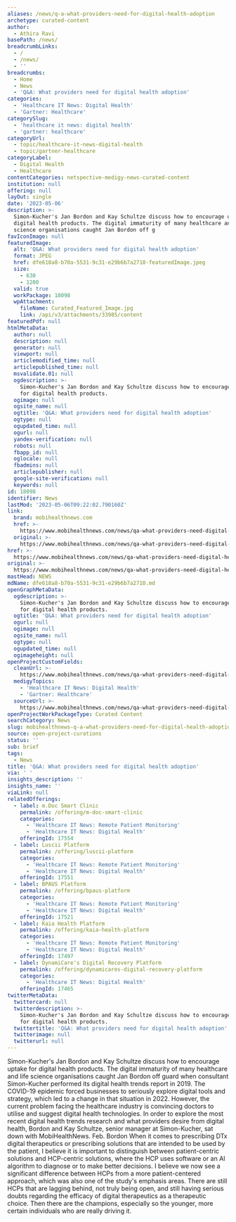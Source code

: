 ```yaml
---
aliases: /news/q-a-what-providers-need-for-digital-health-adoption
archetype: curated-content
author:
  - Athira Ravi
basePath: /news/
breadcrumbLinks:
  - /
  - /news/
  - ''
breadcrumbs:
  - Home
  - News
  - 'Q&A: What providers need for digital health adoption'
categories:
  - 'Healthcare IT News: Digital Health'
  - 'Gartner: Healthcare'
categorySlug:
  - 'healthcare it news: digital health'
  - 'gartner: healthcare'
categoryUrl:
  - topic/healthcare-it-news-digital-health
  - topic/gartner-healthcare
categoryLabel:
  - Digital Health
  - Healthcare
contentCategories: netspective-medigy-news-curated-content
institution: null
offering: null
layOut: single
date: '2023-05-06'
description: >-
  Simon-Kucher's Jan Bordon and Kay Schultze discuss how to encourage uptake for
  digital health products. The digital immaturity of many healthcare and life
  science organisations caught Jan Bordon off g
favIconImage: null
featuredImage:
  alt: 'Q&A: What providers need for digital health adoption'
  format: JPEG
  href: dfe618a8-b70a-5531-9c31-e29b6b7a2710-featuredImage.jpeg
  size:
    - 630
    - 1200
  valid: true
  workPackage: 18098
  wpAttachment:
    fileName: Curated_Featured_Image.jpg
    link: /api/v3/attachments/33985/content
featuredPdf: null
htmlMetaData:
  author: null
  description: null
  generator: null
  viewport: null
  articlemodified_time: null
  articlepublished_time: null
  msvalidate.01: null
  ogdescription: >-
    Simon-Kucher's Jan Bordon and Kay Schultze discuss how to encourage uptake
    for digital health products.
  ogimage: null
  ogsite_name: null
  ogtitle: 'Q&A: What providers need for digital health adoption'
  ogtype: null
  ogupdated_time: null
  ogurl: null
  yandex-verification: null
  robots: null
  fbapp_id: null
  oglocale: null
  fbadmins: null
  articlepublisher: null
  google-site-verification: null
  keywords: null
id: 18098
identifier: News
lastMod: '2023-05-06T09:22:02.790160Z'
link:
  brand: mobihealthnews.com
  href: >-
    https://www.mobihealthnews.com/news/qa-what-providers-need-digital-health-adoption
  original: >-
    https://www.mobihealthnews.com/news/qa-what-providers-need-digital-health-adoption
href: >-
  https://www.mobihealthnews.com/news/qa-what-providers-need-digital-health-adoption
original: >-
  https://www.mobihealthnews.com/news/qa-what-providers-need-digital-health-adoption
mastHead: NEWS
mdName: dfe618a8-b70a-5531-9c31-e29b6b7a2710.md
openGraphMetaData:
  ogdescription: >-
    Simon-Kucher's Jan Bordon and Kay Schultze discuss how to encourage uptake
    for digital health products.
  ogtitle: 'Q&A: What providers need for digital health adoption'
  ogurl: null
  ogimage: null
  ogsite_name: null
  ogtype: null
  ogupdated_time: null
  ogimageheight: null
openProjectCustomFields:
  cleanUrl: >-
    https://www.mobihealthnews.com/news/qa-what-providers-need-digital-health-adoption
  medigyTopics:
    - 'Healthcare IT News: Digital Health'
    - 'Gartner: Healthcare'
  sourceUrl: >-
    https://www.mobihealthnews.com/news/qa-what-providers-need-digital-health-adoption
openProjectWorkPackageType: Curated Content
searchCategory: News
slug: mobihealthnews-q-a-what-providers-need-for-digital-health-adoption
source: open-project-curations
status: ''
sub: brief
tags:
  - News
title: 'Q&A: What providers need for digital health adoption'
via: ' '
insights_description: ''
insights_name: ''
viaLink: null
relatedOfferings:
  - label: m.Doc Smart Clinic
    permalink: /offering/m-doc-smart-clinic
    categories:
      - 'Healthcare IT News: Remote Patient Monitoring'
      - 'Healthcare IT News: Digital Health'
    offeringId: 17554
  - label: Luscii Platform
    permalink: /offering/luscii-platform
    categories:
      - 'Healthcare IT News: Remote Patient Monitoring'
      - 'Healthcare IT News: Digital Health'
    offeringId: 17551
  - label: BPAUS Platform
    permalink: /offering/bpaus-platform
    categories:
      - 'Healthcare IT News: Remote Patient Monitoring'
      - 'Healthcare IT News: Digital Health'
    offeringId: 17521
  - label: Kaia Health Platform
    permalink: /offering/kaia-health-platform
    categories:
      - 'Healthcare IT News: Remote Patient Monitoring'
      - 'Healthcare IT News: Digital Health'
    offeringId: 17497
  - label: DynamiCare's Digital Recovery Platform
    permalink: /offering/dynamicares-digital-recovery-platform
    categories:
      - 'Healthcare IT News: Digital Health'
    offeringId: 17465
twitterMetaData:
  twittercard: null
  twitterdescription: >-
    Simon-Kucher's Jan Bordon and Kay Schultze discuss how to encourage uptake
    for digital health products.
  twittertitle: 'Q&A: What providers need for digital health adoption'
  twitterimage: null
  twitterurl: null
---
```

<p>Simon-Kucher's Jan Bordon and Kay Schultze discuss how to encourage uptake for digital health products. The digital immaturity of many healthcare and life science organisations caught Jan Bordon off guard when consultant Simon-Kucher performed its digital health trends report in 2019. The COVID-19 epidemic forced businesses to seriously explore digital tools and strategy, which led to a change in that situation in 2022. However, the current problem facing the healthcare industry is convincing doctors to utilise and suggest digital health technologies. In order to explore the most recent digital health trends research and what providers desire from digital health, Bordon and Kay Schultze, senior manager at Simon-Kucher, sat down with MobiHealthNews. Feb. Bordon When it comes to prescribing DTx digital therapeutics or prescribing solutions that are intended to be used by the patient, I believe it is important to distinguish between patient-centric solutions and HCP-centric solutions, where the HCP uses software or an AI algorithm to diagnose or to make better decisions. I believe we now see a significant difference between HCPs from a more patient-centered approach, which was also one of the study's emphasis areas. There are still HCPs that are lagging behind, not truly being open, and still having serious doubts regarding the efficacy of digital therapeutics as a therapeutic choice. Then there are the champions, especially so the younger, more certain individuals who are really driving it.</p>